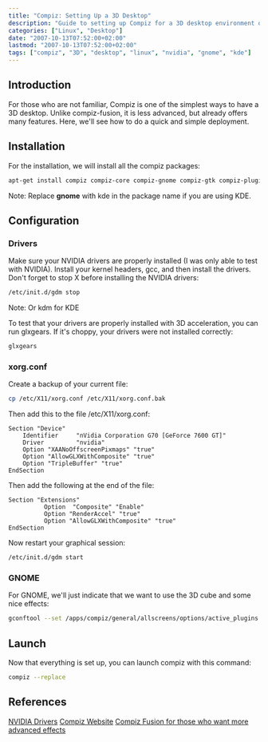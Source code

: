 ```yaml
---
title: "Compiz: Setting Up a 3D Desktop"
description: "Guide to setting up Compiz for a 3D desktop environment on Linux systems"
categories: ["Linux", "Desktop"]
date: "2007-10-13T07:52:00+02:00"
lastmod: "2007-10-13T07:52:00+02:00"
tags: ["compiz", "3D", "desktop", "linux", "nvidia", "gnome", "kde"]
---
```


## Introduction

For those who are not familiar, Compiz is one of the simplest ways to have a 3D desktop. Unlike compiz-fusion, it is less advanced, but already offers many features. Here, we'll see how to do a quick and simple deployment.

## Installation

For the installation, we will install all the compiz packages:

```bash
apt-get install compiz compiz-core compiz-gnome compiz-gtk compiz-plugins libdecoration0
```

Note: Replace **gnome** with kde in the package name if you are using KDE.

## Configuration

### Drivers

Make sure your NVIDIA drivers are properly installed (I was only able to test with NVIDIA). Install your kernel headers, gcc, and then install the drivers.
Don't forget to stop X before installing the NVIDIA drivers:

```bash
/etc/init.d/gdm stop
```

Note: Or kdm for KDE

To test that your drivers are properly installed with 3D acceleration, you can run glxgears. If it's choppy, your drivers were not installed correctly:

```bash
glxgears
```

### xorg.conf

Create a backup of your current file:

```bash
cp /etc/X11/xorg.conf /etc/X11/xorg.conf.bak
```

Then add this to the file /etc/X11/xorg.conf:

```
Section "Device"
    Identifier     "nVidia Corporation G70 [GeForce 7600 GT]"
    Driver         "nvidia"
    Option "XAANoOffscreenPixmaps" "true"
    Option "AllowGLXWithComposite" "true"
    Option "TripleBuffer" "true"
EndSection
```

Then add the following at the end of the file:

```
Section "Extensions"
          Option  "Composite" "Enable"
          Option "RenderAccel" "true"
          Option "AllowGLXWithComposite" "true"
EndSection
```

Now restart your graphical session:

```bash
/etc/init.d/gdm start
```

### GNOME

For GNOME, we'll just indicate that we want to use the 3D cube and some nice effects:

```bash
gconftool --set /apps/compiz/general/allscreens/options/active_plugins --type list --list-type string '[gconf,png,svg,decoration,wobbly,fade,minimize,cube,rotate,zoom,scale,move,place,switcher,screenshot,resize]'
```

## Launch

Now that everything is set up, you can launch compiz with this command:

```bash
compiz --replace
```

## References

[NVIDIA Drivers](https://www.nvidia.fr/object/linux_fr.html)
[Compiz Website](https://compiz.org/)
[Compiz Fusion for those who want more advanced effects](https://www.compiz-fusion.org/)
